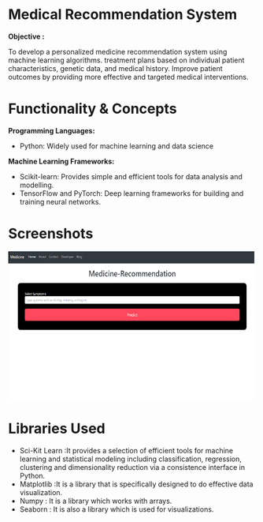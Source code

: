 
# Medical Recommendation System

<b> Objective : </b>

To develop a personalized medicine recommendation system using machine learning algorithms. treatment plans based on individual patient characteristics, genetic data, and medical history. Improve patient outcomes by providing more effective and targeted medical interventions.

# Functionality & Concepts 

<b>Programming Languages: </b>  
- Python: Widely used for machine learning and data science

<b>Machine Learning Frameworks: </b>
- Scikit-learn: Provides simple and efficient tools for data analysis and modelling.
- TensorFlow and PyTorch: Deep learning frameworks for building and training neural networks.

# Screenshots

<img height="300" width="500" src="ImageIndex.png"/>


# Libraries Used
- Sci-Kit Learn :It provides a selection of efficient tools for machine learning and statistical modeling including classification, regression, clustering and dimensionality reduction via a consistence interface in Python.
- Matplotlib :It is a library that is specifically designed to do effective data visualization.
- Numpy : It is a library which works with arrays.
- Seaborn : It is also a library which is used for visualizations.
